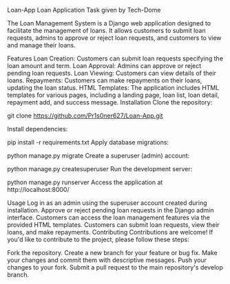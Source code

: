 Loan-App
Loan Application Task given by Tech-Dome

The Loan Management System is a Django web application designed to facilitate the management of loans. It allows customers to submit loan requests, admins to approve or reject loan requests, and customers to view and manage their loans.

Features
Loan Creation: Customers can submit loan requests specifying the loan amount and term.
Loan Approval: Admins can approve or reject pending loan requests.
Loan Viewing: Customers can view details of their loans.
Repayments: Customers can make repayments on their loans, updating the loan status.
HTML Templates: The application includes HTML templates for various pages, including a landing page, loan list, loan detail, repayment add, and success message.
Installation
Clone the repository:

git clone https://github.com/Pr1s0ner627/Loan-App.git

Install dependencies:

pip install -r requirements.txt
Apply database migrations:

python manage.py migrate
Create a superuser (admin) account:

python manage.py createsuperuser
Run the development server:

python manage.py runserver
Access the application at http://localhost:8000/

Usage
Log in as an admin using the superuser account created during installation.
Approve or reject pending loan requests in the Django admin interface.
Customers can access the loan management features via the provided HTML templates.
Customers can submit loan requests, view their loans, and make repayments.
Contributing
Contributions are welcome! If you'd like to contribute to the project, please follow these steps:

Fork the repository.
Create a new branch for your feature or bug fix.
Make your changes and commit them with descriptive messages.
Push your changes to your fork.
Submit a pull request to the main repository's develop branch.
